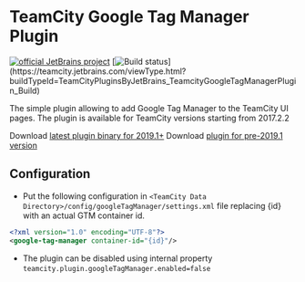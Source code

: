 # TeamCity Google Tag Manager Plugin
[![official JetBrains project](https://jb.gg/badges/official.svg)](https://confluence.jetbrains.com/display/ALL/JetBrains+on+GitHub) [![Build status](https://teamcity.jetbrains.com/guestAuth/app/rest/builds/buildType:(id:TeamCityPluginsByJetBrains_TeamcityGoogleTagManagerPlugin_Build)/statusIcon.svg)](https://teamcity.jetbrains.com/viewType.html?buildTypeId=TeamCityPluginsByJetBrains_TeamcityGoogleTagManagerPlugin_Build)

The simple plugin allowing to add Google Tag Manager to the TeamCity UI pages. 
The plugin is available for TeamCity versions starting from 2017.2.2

Download [latest plugin binary for 2019.1+](https://teamcity.jetbrains.com/guestAuth/app/rest/builds/buildType:TeamCityPluginsByJetBrains_TeamcityGoogleTagManagerPlugin_Build,status:SUCCESS/artifacts/content/google-tag-manager.zip)
Download [plugin for pre-2019.1 version](https://teamcity.jetbrains.com/guestAuth/app/rest/builds/branch:2018.x,buildType:TeamCityPluginsByJetBrains_TeamcityGoogleTagManagerPlugin_Build,status:SUCCESS/artifacts/content/google-tag-manager.zip)

## Configuration
 * Put the following configuration in `<TeamCity Data Directory>/config/googleTagManager/settings.xml` file 
 replacing {id} with an actual GTM container id.

```xml
<?xml version="1.0" encoding="UTF-8"?>
<google-tag-manager container-id="{id}"/>
```
* The plugin can be disabled using internal property `teamcity.plugin.googleTagManager.enabled=false`
